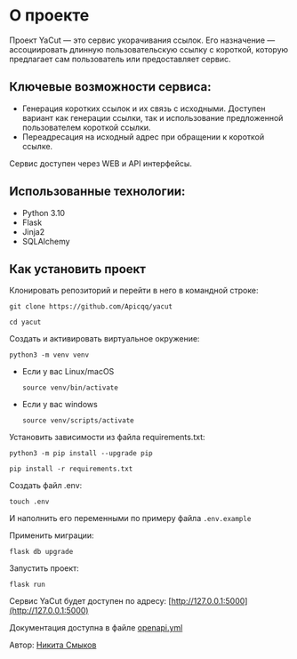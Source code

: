 # О проекте

Проект YaCut — это сервис укорачивания ссылок. Его назначение — ассоциировать длинную пользовательскую ссылку с короткой, которую предлагает сам пользователь или предоставляет сервис.

## Ключевые возможности сервиса:

- Генерация коротких ссылок и их связь с исходными. Доступен вариант как генерации ссылки, так и использование предложенной пользователем короткой ссылки.
- Переадресация на исходный адрес при обращении к короткой ссылке.

Сервис доступен через WEB и API интерфейсы.

## Использованные технологии:
- Python 3.10
- Flask
- Jinja2
- SQLAlchemy

## Как установить проект

Клонировать репозиторий и перейти в него в командной строке:

```
git clone https://github.com/Apicqq/yacut
```

```
cd yacut
```

Cоздать и активировать виртуальное окружение:

```
python3 -m venv venv
```

* Если у вас Linux/macOS

    ```
    source venv/bin/activate
    ```

* Если у вас windows

    ```
    source venv/scripts/activate
    ```

Установить зависимости из файла requirements.txt:

```
python3 -m pip install --upgrade pip
```

```
pip install -r requirements.txt
```

Создать файл .env:
```
touch .env
```

И наполнить его переменными по примеру файла `.env.example`

Применить миграции:

```
flask db upgrade
```

Запустить проект:
```
flask run
```

Сервис YaCut будет доступен по адресу:  [http://127.0.0.1:5000](http://127.0.0.1:5000)

Документация доступна в файле [openapi.yml](openapi.yml)

Автор: [Никита Смыков](https://github.com/Apicqq)